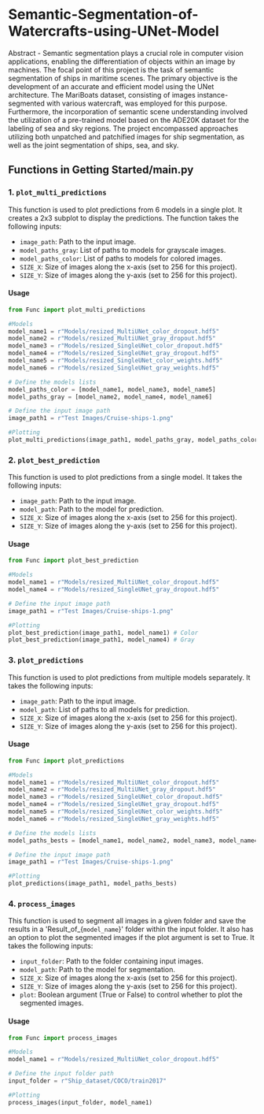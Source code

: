 # Semantic-Segmentation-of-Watercrafts-using-UNet-Model

Abstract - Semantic segmentation plays a crucial role in computer vision applications, enabling the differentiation of objects within an image by machines. The focal point of this project is the task of semantic segmentation of ships in maritime scenes. The primary objective is the development of an accurate and efficient model using the UNet architecture. The MariBoats dataset, consisting of images instance-segmented with various watercraft, was employed for this purpose. Furthermore, the incorporation of semantic scene understanding involved the utilization of a pre-trained model based on the ADE20K dataset for the labeling of sea and sky regions. The project encompassed approaches utilizing both unpatched and patchified images for ship segmentation, as well as the joint segmentation of ships, sea, and sky.


## Functions in Getting Started/main.py

### 1. `plot_multi_predictions`

This function is used to plot predictions from 6 models in a single plot. It creates a 2x3 subplot to display the predictions. The function takes the following inputs:
  * `image_path`: Path to the input image.
  * `model_paths_gray`: List of paths to models for grayscale images.
  * `model_paths_color`: List of paths to models for colored images.
  * `SIZE_X`: Size of images along the x-axis (set to 256 for this project).
  * `SIZE_Y`: Size of images along the y-axis (set to 256 for this project).

#### Usage
```python
from Func import plot_multi_predictions

#Models
model_name1 = r"Models/resized_MultiUNet_color_dropout.hdf5"
model_name2 = r"Models/resized_MultiUNet_gray_dropout.hdf5"
model_name3 = r"Models/resized_SingleUNet_color_dropout.hdf5"
model_name4 = r"Models/resized_SingleUNet_gray_dropout.hdf5"
model_name5 = r"Models/resized_SingleUNet_color_weights.hdf5"
model_name6 = r"Models/resized_SingleUNet_gray_weights.hdf5"

# Define the models lists
model_paths_color = [model_name1, model_name3, model_name5]
model_paths_gray = [model_name2, model_name4, model_name6]

# Define the input image path
image_path1 = r"Test Images/Cruise-ships-1.png"

#Plotting
plot_multi_predictions(image_path1, model_paths_gray, model_paths_color)
```

### 2. `plot_best_prediction`

This function is used to plot predictions from a single model. It takes the following inputs:
  * `image_path`: Path to the input image.
  * `model_path`: Path to the model for prediction.
  * `SIZE_X`: Size of images along the x-axis (set to 256 for this project).
  * `SIZE_Y`: Size of images along the y-axis (set to 256 for this project).

#### Usage
```python
from Func import plot_best_prediction

#Models
model_name1 = r"Models/resized_MultiUNet_color_dropout.hdf5"
model_name4 = r"Models/resized_SingleUNet_gray_dropout.hdf5"

# Define the input image path
image_path1 = r"Test Images/Cruise-ships-1.png"

#Plotting
plot_best_prediction(image_path1, model_name1) # Color
plot_best_prediction(image_path1, model_name4) # Gray
```

### 3. `plot_predictions`

This function is used to plot predictions from multiple models separately. It takes the following inputs:
  * `image_path`: Path to the input image.
  * `model_path`: List of paths to all models for prediction.
  * `SIZE_X`: Size of images along the x-axis (set to 256 for this project).
  * `SIZE_Y`: Size of images along the y-axis (set to 256 for this project).

#### Usage
```python
from Func import plot_predictions

#Models
model_name1 = r"Models/resized_MultiUNet_color_dropout.hdf5"
model_name2 = r"Models/resized_MultiUNet_gray_dropout.hdf5"
model_name3 = r"Models/resized_SingleUNet_color_dropout.hdf5"
model_name4 = r"Models/resized_SingleUNet_gray_dropout.hdf5"
model_name5 = r"Models/resized_SingleUNet_color_weights.hdf5"
model_name6 = r"Models/resized_SingleUNet_gray_weights.hdf5"

# Define the models lists
model_paths_bests = [model_name1, model_name2, model_name3, model_name4, model_name5, model_name6]

# Define the input image path
image_path1 = r"Test Images/Cruise-ships-1.png"

#Plotting
plot_predictions(image_path1, model_paths_bests)
```

### 4. `process_images`

This function is used to segment all images in a given folder and save the results in a 'Result_of_{`model_name`}' folder within the input folder. It also has an option to plot the segmented images if the plot argument is set to True. It takes the following inputs:
  * `input_folder`: Path to the folder containing input images.
  * `model_path`: Path to the model for segmentation.
  * `SIZE_X`: Size of images along the x-axis (set to 256 for this project).
  * `SIZE_Y`: Size of images along the y-axis (set to 256 for this project).
  * `plot`: Boolean argument (True or False) to control whether to plot the segmented images.

#### Usage
```python
from Func import process_images

#Models
model_name1 = r"Models/resized_MultiUNet_color_dropout.hdf5"

# Define the input folder path
input_folder = r"Ship_dataset/COCO/train2017"

#Plotting
process_images(input_folder, model_name1)
```
